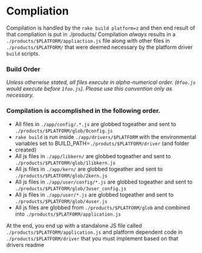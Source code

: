 # Compliation

Compilation is handled by the `rake build platform=z` and then end result of that compliation is put in ./products/
Compilation *always* results in a `./products/$PLATFORM/appliaction.js` file along with other files in `./products/$PLATFORM/` that
were deemed necessary by the platform driver `build` scripts.

### Build Order
*Unless otherwise stated, all files execute in alpha-numerical order. (`0foo.js` would execute before `1foo.js`).  Please use this convention only
as necessary.*

### Compilation is accomplished in the following order.

  * All files in `./app/config/.*.js` are globbed togeather and sent to `./products/$PLATFORM/glob/0config.js`
 * `rake build` is run inside `./app/drivers/$PLATFORM` with the environmental variables set to BUILD_PATH=`./produts/$PLATFORM/driver` (and folder
 * created)
 * All js files in `./app/libkern/` are globbed togeather and sent to `./products/$PLATFORM/glob/1libkern.js`
 * All js files in `./app/kern/` are globbed togeather and sent to `./products/$PLATFORM/glob/2kern.js`
 * All js files in `./app/user/config/*.js` are globbed togeather and sent to `./products/$PLATFORM/glob/3user_config.js`
 * All js files in `./app/user/*.js` are globbed togeather and sent to `./products/$PLATFORM/glob/4user.js`
 * All js files are globbed from `./products/$PLATFORM/glob` and combined into `./products/$PLATFORM/application.js`


 At the end, you end up with a standalone JS file called `./products/$PLATFORM/application.js` and platform dependent code in
 `./products/$PLATFORM/driver` that you must implement based on that drivers readme
